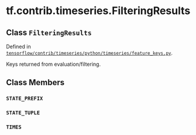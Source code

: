 <div itemscope itemtype="http://developers.google.com/ReferenceObject">
<meta itemprop="name" content="tf.contrib.timeseries.FilteringResults" />
<meta itemprop="property" content="STATE_PREFIX"/>
<meta itemprop="property" content="STATE_TUPLE"/>
<meta itemprop="property" content="TIMES"/>
</div>

# tf.contrib.timeseries.FilteringResults

## Class `FilteringResults`





Defined in [`tensorflow/contrib/timeseries/python/timeseries/feature_keys.py`](https://www.tensorflow.org/code/tensorflow/contrib/timeseries/python/timeseries/feature_keys.py).

Keys returned from evaluation/filtering.

## Class Members

<h3 id="STATE_PREFIX"><code>STATE_PREFIX</code></h3>

<h3 id="STATE_TUPLE"><code>STATE_TUPLE</code></h3>

<h3 id="TIMES"><code>TIMES</code></h3>

